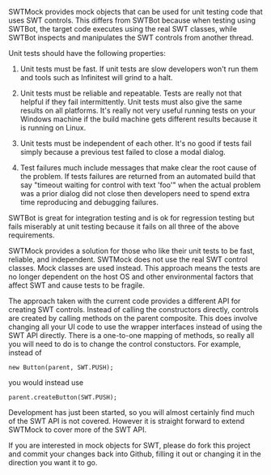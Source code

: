 SWTMock provides mock objects that can be used for unit testing code that uses SWT controls.  This differs from SWTBot because when testing using SWTBot, the target code executes using the real SWT classes, while SWTBot inspects and manipulates the SWT controls from another thread.

Unit tests should have the following properties:

1. Unit tests must be fast.  If unit tests are slow developers won't run them and tools such as Infinitest will grind to a halt.

2. Unit tests must be reliable and repeatable.  Tests are really not that helpful if they fail intermittently.  Unit tests must also give the same results on all platforms.  It's really not very useful running tests on your Windows machine if the build machine gets different results because it is running on Linux.

3. Unit tests must be independent of each other.  It's no good if tests fail simply because a previous test failed to close a modal dialog.

4. Test failures much include messages that make clear the root cause of the problem.  If tests failures are returned from an automated build that say "timeout waiting for control with text 'foo'" when the actual problem was a prior dialog did not close then developers need to spend extra time reproducing and debugging failures.

SWTBot is great for integration testing and is ok for regression testing but fails miserably at unit testing because it fails on all three of the above requirements.

SWTMock provides a solution for those who like their unit tests to be fast, reliable, and independent.  SWTMock does not use the real SWT control classes.  Mock classes are used instead.  This approach means the tests are no longer dependent on the host OS and other environmental factors that affect SWT and cause tests to be fragile.

The approach taken with the current code provides a different API for creating SWT controls.  Instead of calling the constructors directly, controls are created by calling methods on the parent composite.  This does involve changing all your UI code to use the wrapper interfaces instead of using the SWT API directly.  There is a one-to-one mapping of methods, so really all you will need to do is to change the control constuctors.  For example, instead of 
```
new Button(parent, SWT.PUSH);
```
you would instead use 
```
parent.createButton(SWT.PUSH);
```
Development has just been started, so you will almost certainly find much of the SWT API is not covered.  However it is straight forward to extend SWTMock to cover more of the SWT API.

If you are interested in mock objects for SWT, please do fork this project and commit your changes back into Github, filling it out or changing it in the direction you want it to go.
